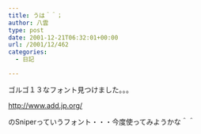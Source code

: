 ```yaml
---
title: うは＾＾；
author: 八雲
type: post
date: 2001-12-21T06:32:01+00:00
url: /2001/12/462
categories:
  - 日記

---
```

ゴルゴ１３なフォント見つけました。。。

http://www.add.jp.org/

のSniperっていうフォント・・・今度使ってみようかな＾＾